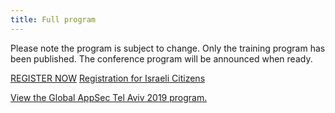 ```yaml
---
title: Full program
---
```


Please note the program is subject to change. Only the training program has been published. The conference program will be announced when ready.

<a class="registerbutton" href="/registration/registration-international">REGISTER NOW</a>
<a class="registerbutton" href="/registration/registration-locals">Registration for Israeli Citizens</a>

<a id="sched-embed" href="https://globalappsectelaviv2019.sched.com/">View the Global AppSec Tel Aviv 2019 program.</a><script type="text/javascript" src="//globalappsectelaviv2019.sched.com/js/embed.js"></script>

